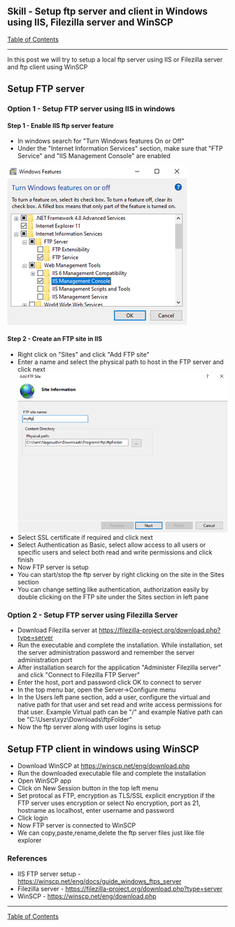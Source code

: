 ## Skill - Setup ftp server and client in Windows using IIS, Filezilla server and WinSCP

[Table of Contents](https://nagasudhir.blogspot.com/2020/04/taming-python-table-of-contents.html)

<hr/>

In this post we will try to setup a local ftp server using IIS or Filezilla server and ftp client using WinSCP

## Setup FTP server
### Option 1 - Setup FTP server using IIS in windows
#### Step 1 - Enable IIS ftp server feature
* In windows search for "Turn Windows features On or Off" 
* Under the "Internet Information Services" section, make sure that "FTP Service" and "IIS Management Console" are enabled

![iis_ftp_minimum_windows_features](https://github.com/nagasudhirpulla/taming_python/raw/master/blog/skills/assets/img/iis_ftp_minimum_windows_features.PNG)
#### Step 2 - Create an FTP site in IIS
* Right click on "Sites" and click "Add FTP site"
* Enter a name and select the physical path to host in the FTP server and click next
![iis_add_ftp_site_1](https://github.com/nagasudhirpulla/taming_python/raw/master/blog/skills/assets/img/iis_add_ftp_site_1.PNG)
* Select SSL certificate if required and click next
* Select Authentication as Basic, select allow access to all users or specific users and select both read and write permissions and click finish
* Now FTP server is setup
* You can start/stop the ftp server by right clicking on the site in the Sites section
* You can change setting like authentication, authorization easily by double clicking on the FTP site under the Sites section in left pane 

### Option 2 - Setup FTP server using Filezilla Server
* Download Filezilla server at https://filezilla-project.org/download.php?type=server
* Run the executable and complete the installation. While installation, set the server administration password and remember the server administration port
* After installation search for the application "Administer Filezilla server" and click "Connect to Filezilla FTP Server"
* Enter the host, port and password click OK to connect to server
* In the top menu bar, open the Server->Configure menu
* In the Users left pane section, add a user, configure the virtual and native path for that user and set read and write access permissions for that user. Example Virtual path can be "/" and example Native path can be "C:\Users\xyz\Downloads\ftpFolder"
* Now the ftp server along with user logins is setup

## Setup FTP client in windows using WinSCP
* Download WinSCP at https://winscp.net/eng/download.php
* Run the downloaded executable file and complete the installation
* Open WinSCP app
* Click on New Session button in the top left menu
* Set protocal as FTP, encryption as TLS/SSL explicit encryption if the FTP server uses encryption or select No encryption, port as 21, hostname as localhost, enter username and password
* Click login
* Now FTP server is connected to WinSCP
* We can copy,paste,rename,delete the ftp server files just like file explorer
 
### References
* IIS FTP server setup - https://winscp.net/eng/docs/guide_windows_ftps_server
* Filezilla server - https://filezilla-project.org/download.php?type=server
* WinSCP - https://winscp.net/eng/download.php

<hr/>

[Table of Contents](https://nagasudhir.blogspot.com/2020/04/taming-python-table-of-contents.html)




<!--stackedit_data:
eyJoaXN0b3J5IjpbMTU0NjA2Mzc0MSwtMTczMjE3NjIwNCw5OT
Q0OTc5MjksLTIyODA4MDE5NiwzNTcxNzY5MzBdfQ==
-->